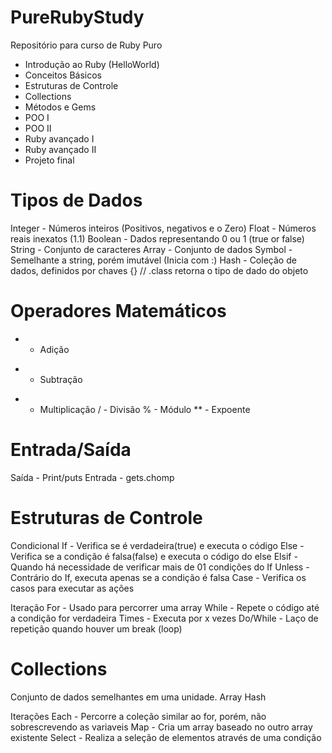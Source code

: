 # PureRubyStudy

Repositório para curso de Ruby Puro

- Introdução ao Ruby (HelloWorld)
- Conceitos Básicos
- Estruturas de Controle
- Collections
- Métodos e Gems
- POO I
- POO II
- Ruby avançado I
- Ruby avançado II
- Projeto final

# Tipos de Dados

Integer - Números inteiros (Positivos, negativos e o Zero)
Float - Números reais inexatos (1.1)
Boolean - Dados representando 0 ou 1 (true or false)
String - Conjunto de caracteres
Array - Conjunto de dados
Symbol - Semelhante a string, porém imutável (Inicia com :)
Hash - Coleção de dados, definidos por chaves {}
  // .class retorna o tipo de dado do objeto

# Operadores Matemáticos
+ - Adição
- - Subtração
* - Multiplicação
/ - Divisão
% - Módulo
** - Expoente

# Entrada/Saída
Saída - Print/puts
Entrada - gets.chomp

# Estruturas de Controle
Condicional
If - Verifica se é verdadeira(true) e executa o código
Else - Verifica se a condição é falsa(false) e executa o código do else
Elsif - Quando há necessidade de verificar mais de 01 condições do If
Unless - Contrário do If, executa apenas se a condição é falsa
Case - Verifica os casos para executar as ações

Iteração
For - Usado para percorrer uma array
While - Repete o código até a condição for verdadeira
Times - Executa por x vezes
Do/While - Laço de repetição quando houver um break (loop)

# Collections
Conjunto de dados semelhantes em uma unidade.
Array
Hash

  Iterações
Each - Percorre a coleção similar ao for, porém, não sobrescrevendo as variaveis
Map - Cria um array baseado no outro array existente
Select - Realiza a seleção de elementos através de uma condição
